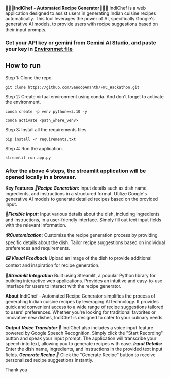 **👩‍🍳🍴IndiChef - Automated Recipe Generator👩‍🍳🍴**
IndiChef is a web application designed to assist users in generating Indian cuisine recipes automatically. This tool leverages the power of AI, specifically Google's generative AI models, to provide users with recipe suggestions based on their input prompts.

### Get your API key or gemini from [Gemini AI Studio](https://ai.google.dev/gemini-api/docs/api-key), and paste your key in [Environmet file](.env)

## How to run ##
Step 1: Clone the repo.
```
git clone https://github.com/SanoopAnanth/FWC_Hackathon.git
```

Step 2: Create virtual environment using conda. And don't forget to activate the environment.
```
conda create -p venv python==3.10 -y

conda activate <path_where_venv>
```
Step 3: Install all the requirements files.
```
pip install -r requirements.txt
```
Step 4: Run the application.
```
streamlit run app.py
```
### After the above 4 steps, the streamlit application will be opened locally in a browser. ###



**Key Features**
***📝Recipe Generation:***
Input details such as dish name, ingredients, and instructions in a structured format.
Utilize Google's generative AI models to generate detailed recipes based on the provided input.

***🔄Flexible Input:***
Input various details about the dish, including ingredients and instructions, in a user-friendly interface.
Simply fill out text input fields with the relevant information. 

***🛠️Customization:***
Customize the recipe generation process by providing specific details about the dish.
Tailor recipe suggestions based on individual preferences and requirements.

***🖼️ Visual Feedback***
Upload an image of the dish to provide additional context and inspiration for recipe generation.

***🔗Streamlit Integration***
Built using Streamlit, a popular Python library for building interactive web applications.
Provides an intuitive and easy-to-use interface for users to interact with the recipe generator.

**About**
IndiChef - Automated Recipe Generator simplifies the process of generating Indian cuisine recipes by leveraging AI technology. It provides quick and convenient access to a wide range of recipe suggestions tailored to users' preferences. Whether you're looking for traditional favorites or innovative new dishes, IndiChef is designed to cater to your culinary needs.

**Output**
***Voice Translator 🎤***
IndiChef also includes a voice input feature powered by Google Speech Recognition. Simply click the "Start Recording" button and speak your input prompt. The application will transcribe your speech into text, allowing you to generate recipes with ease.
***Input Details:***
Enter the dish name, ingredients, and instructions in the provided text input fields.
***Generate Recipe 📜***
Click the "Generate Recipe" button to receive personalized recipe suggestions instantly.


Thank you